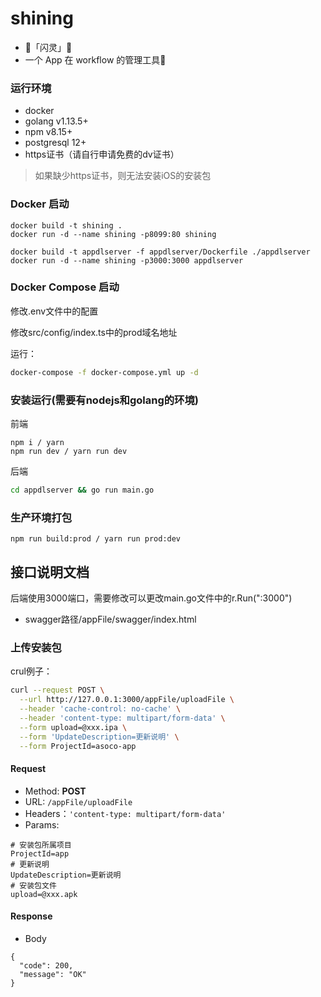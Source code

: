 # shining
- 🌟「闪灵」🌟
- 一个 App 在 workflow 的管理工具🚀

### 运行环境
* docker
* golang v1.13.5+
* npm v8.15+
* postgresql 12+
* https证书（请自行申请免费的dv证书）
> 如果缺少https证书，则无法安装iOS的安装包  

### Docker 启动
```bush
docker build -t shining .
docker run -d --name shining -p8099:80 shining
```  
```bush
docker build -t appdlserver -f appdlserver/Dockerfile ./appdlserver
docker run -d --name shining -p3000:3000 appdlserver
```

### Docker Compose 启动
修改.env文件中的配置

修改src/config/index.ts中的prod域名地址

运行：
```bash
docker-compose -f docker-compose.yml up -d
```

### 安装运行(需要有nodejs和golang的环境)
前端
```bush
npm i / yarn 
npm run dev / yarn run dev
```
后端
```bash
cd appdlserver && go run main.go
```

### 生产环境打包
```bush
npm run build:prod / yarn run prod:dev
```

## 接口说明文档
后端使用3000端口，需要修改可以更改main.go文件中的r.Run(":3000")
* swagger路径/appFile/swagger/index.html
### 上传安装包
crul例子：
```bash
curl --request POST \
  --url http://127.0.0.1:3000/appFile/uploadFile \
  --header 'cache-control: no-cache' \
  --header 'content-type: multipart/form-data' \
  --form upload=@xxx.ipa \
  --form 'UpdateDescription=更新说明' \
  --form ProjectId=asoco-app
```

#### Request
- Method: **POST**
- URL:  ```/appFile/uploadFile```
- Headers：```'content-type: multipart/form-data'```
- Params: 
```
# 安装包所属项目
ProjectId=app
# 更新说明
UpdateDescription=更新说明
# 安装包文件
upload=@xxx.apk
```
#### Response
- Body
```
{
  "code": 200,
  "message": "OK"
}
```